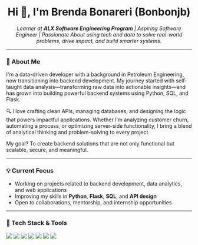 <h1 align="center">Hi 👋, I'm Brenda Bonareri (Bonbonjb)</h1>

<p align="center">
  <em>Learner at <strong>ALX Software Engineering Program</strong> | Aspiring Software Engineer | Passionate About using tech and data to solve real-world problems, drive impact, and build smarter systems.</em>
</p>

---

### 🌟 About Me

I'm a data-driven developer with a background in Petroleum Engineering, now transitioning into backend development. My journey started with self-taught data analysis—transforming raw data into actionable insights—and has grown into building powerful backend systems using Python, SQL, and Flask.

🔍 I love crafting clean APIs, managing databases, and designing the logic that powers impactful applications. Whether I'm analyzing customer churn, automating a process, or optimizing server-side functionality, I bring a blend of analytical thinking and problem-solving to every project.

My goal? To create backend solutions that are not only functional but scalable, secure, and meaningful.

---

### 💡 Current Focus

- Working on projects related to backend development, data analytics, and web applications  
- Improving my skills in **Python**, **Flask**, **SQL**, and **API design**  
- Open to collaborations, mentorship, and internship opportunities

---

### 🚀 Tech Stack & Tools

<!-- Tech logos for better visual impact -->
<p align="left">
  <img src="https://img.shields.io/badge/Python-3776AB?style=flat&logo=python&logoColor=white" />
  <img src="https://img.shields.io/badge/JavaScript-F7DF1E?style=flat&logo=javascript&logoColor=black" />
  <img src="https://img.shields.io/badge/Flask-000000?style=flat&logo=flask&logoColor=white" />
  <img src="https://img.shields.io/badge/PostgreSQL-316192?style=flat&logo=postgresql&logoColor=white" />
  <img src="https://img.shields.io/badge/VS_Code-007ACC?style=flat&logo=visual-studio-code&logoColor=white" />
  <img src="https://img.shields.io/badge/Power_BI-F2C811?style=flat&logo=powerbi&logoColor=black" />
  <img src="https://img.shields.io/badge/Tableau-E97627?style=flat&logo=tableau&logoColor=white" />
</p>
